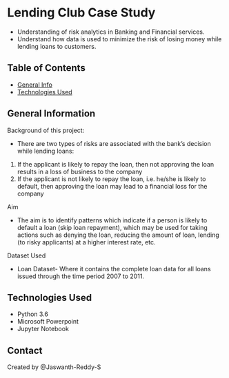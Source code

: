 



# Lending Club Case Study
* Understanding of risk analytics in Banking and Financial services.
* Understand how data is used to minimize the risk of losing money while lending loans to customers.


## Table of Contents
* [General Info](#general-information)
* [Technologies Used](#technologies-used)

<!-- You can include any other section that is pertinent to your problem -->

## General Information
Background of this project:
- There are two types of risks are associated with the bank’s decision while lending loans:
1. If the applicant is likely to repay the loan, then not approving the loan results in a loss of business to the company
2. If the applicant is not likely to repay the loan, i.e. he/she is likely to default, then approving the loan may lead to a financial loss for the company

Aim 
- The aim is to identify patterns which indicate if a person is likely to default a loan (skip loan repayment), which may be used for taking actions such as denying the loan, reducing the amount of loan, lending (to risky applicants) at a higher interest rate, etc.

Dataset Used 
- Loan Dataset- Where it contains the complete loan data for all loans issued through the time period 2007 to 2011.



## Technologies Used
- Python 3.6
- Microsoft Powerpoint
- Jupyter Notebook

<!-- As the libraries versions keep on changing, it is recommended to mention the version of library used in this project -->


## Contact
Created by @Jaswanth-Reddy-S 
